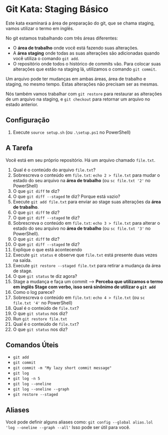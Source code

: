 # Git Kata: Staging Básico

Este kata examinará a área de preparação  do git, que se chama staging, vamos utilizar o termo em inglês.

No git estamos trabalhando com três áreas diferentes:

* O **área de trabalho** onde você está fazendo suas alterações.
* A **área staging** onde todas as suas alterações são adicionadas quando você utiliza o comando `git add`.
* O repositório onde todos o histórico de commits vão. Para colocar suas alterações que estão na staging lá, utilizamos o comando `git commit`.

Um arquivo pode ter mudanças em ambas áreas, área de trabalho e staging, no mesmo tempo.
Estas alterações não precisam ser as mesmas.

Nós também vamos trabalhar com `git restore` para restaurar as alterações de um arquivo na staging, e `git checkout` para retornar um arquivo no estado anterior.

## Configuração

1. Execute `source setup.sh` (ou `.\setup.ps1` no PowerShell)

## A Tarefa

Você está em seu próprio repositório. Há um arquivo chamado `file.txt`.

1. Qual é o conteúdo do arquivo `file.txt`?
2. Sobrescreva o conteúdo em `file.txt`: `echo 2 > file.txt` para mudar o estado do seu arquivo na **área de trabalho** (ou `sc file.txt '2'` no PowerShell)
3. O que `git diff` te diz?
4. O que `git diff --staged` te diz? Porque está vazio?
5. Execute `git add file.txt` para enviar ao stage suas alterações da **área de trabalho**.
6. O que `git diff` te diz?
7. O que `git diff --staged` te diz?
8. Sobrescreva o conteúdo em `file.txt`: `echo 3 > file.txt` para alterar o estado do seu arquivo no **área de trabalho**  (ou `sc file.txt '3'` no PowerShell).
9. O que `git diff` te diz?
10. O que `git diff --staged` te diz?
11. Explique o que está acontecendo
12. Execute `git status` e observe que `file.txt` está presente duas vezes na saída.
13. Execute `git restore --staged file.txt` para retirar a mudança da área de stage.
14. O que `git status` te diz agora?
15. Stage a mudança e faça um commit --> **Perceba que utilizamos o termo em inglês Stage com verbo, isso será sinônimo de utilizar o `git add`**
16. Como o log parece?
17. Sobrescreva o conteúdo em `file.txt`: `echo 4 > file.txt` (ou `sc file.txt '4'` no PowerShell)
18. Qual é o conteúdo de  `file.txt`?
19. O que `git status` nos diz?
20. Run `git restore file.txt`
21. Qual é o conteúdo de `file.txt`?
22. O que `git status` nos diz?

## Comandos Úteis

- `git add`
- `git commit`
- `git commit -m "My lazy short commit message"`
- `git log`
- `git log -n 5`
- `git log --oneline`
- `git log --oneline --graph`
- `git restore --staged`

## Aliases

Você pode definir alguns aliases como:
`git config --global alias.lol 'log --oneline --graph --all'`
Isso pode ser útil para você.
